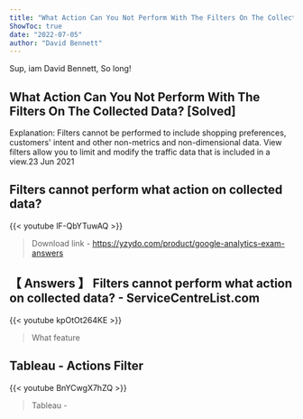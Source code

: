 ```yaml
---
title: "What Action Can You Not Perform With The Filters On The Collected Data? [Solved]"
ShowToc: true 
date: "2022-07-05"
author: "David Bennett" 
---
```


Sup, iam David Bennett, So long!
## What Action Can You Not Perform With The Filters On The Collected Data? [Solved]
Explanation: Filters cannot be performed to include shopping preferences, customers' intent and other non-metrics and non-dimensional data. View filters allow you to limit and modify the traffic data that is included in a view.23 Jun 2021

## Filters cannot perform what action on collected data?
{{< youtube lF-QbYTuwAQ >}}
>Download link - https://yzydo.com/product/google-analytics-exam-answers 

## 【 Answers 】 Filters cannot perform what action on collected data? - ServiceCentreList.com
{{< youtube kpOtOt264KE >}}
>What feature 

## Tableau - Actions Filter
{{< youtube BnYCwgX7hZQ >}}
>Tableau - 

